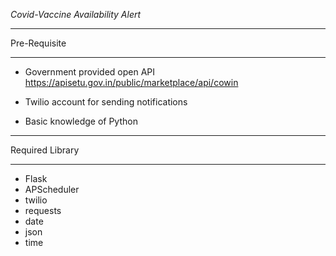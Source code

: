 *Covid-Vaccine Availability Alert*
***
Pre-Requisite
***
* Government provided open API https://apisetu.gov.in/public/marketplace/api/cowin

* Twilio account for sending notifications

* Basic knowledge of Python 
***
Required Library
***
* Flask 
* APScheduler
* twilio
* requests
* date
* json
* time

